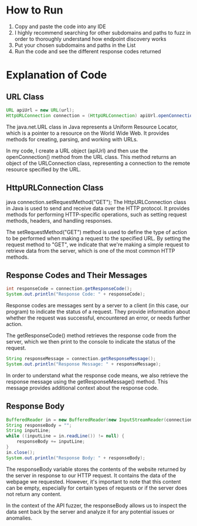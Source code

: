 # How to Run
1. Copy and paste the code into any IDE
2. I highly recommend searching for other subdomains and paths to fuzz in order to thoroughly understand how endpoint discovery works
3. Put your chosen subdomains and paths in the List
4. Run the code and see the different response codes returned

# Explanation of Code
 
## URL Class 

```java
URL apiUrl = new URL(url);
HttpURLConnection connection = (HttpURLConnection) apiUrl.openConnection();
```
The java.net.URL class in Java represents a Uniform Resource Locator, which is a pointer to a resource on the World Wide Web. It provides methods for creating, parsing, and working with URLs.

In my code, I create a URL object (apiUrl) and then use the openConnection() method from the URL class. This method returns an object of the URLConnection class, representing a connection to the remote resource specified by the URL.
## 
## HttpURLConnection Class
java
connection.setRequestMethod("GET");
The HttpURLConnection class in Java is used to send and receive data over the HTTP protocol. It provides methods for performing HTTP-specific operations, such as setting request methods, headers, and handling responses.

The setRequestMethod("GET") method is used to define the type of action to be performed when making a request to the specified URL. By setting the request method to "GET", we indicate that we're making a simple request to retrieve data from the server, which is one of the most common HTTP methods.
## 
## Response Codes and Their Messages

```java
int responseCode = connection.getResponseCode();
System.out.println("Response Code: " + responseCode);
```

Response codes are messages sent by a server to a client (in this case, our program) to indicate the status of a request. They provide information about whether the request was successful, encountered an error, or needs further action.

The getResponseCode() method retrieves the response code from the server, which we then print to the console to indicate the status of the request.

```java
String responseMessage = connection.getResponseMessage();
System.out.println("Response Message: " + responseMessage);
```

In order to understand what the response code means, we also retrieve the response message using the getResponseMessage() method. This message provides additional context about the response code.

## 
## Response Body
```java
BufferedReader in = new BufferedReader(new InputStreamReader(connection.getInputStream()));
String responseBody = "";
String inputLine;
while ((inputLine = in.readLine()) != null) {
    responseBody += inputLine;
}
in.close();
System.out.println("Response Body: " + responseBody);
```

The responseBody variable stores the contents of the website returned by the server in response to our HTTP request. It contains the data of the webpage we requested. However, it's important to note that this content can be empty, especially for certain types of requests or if the server does not return any content.

In the context of the API fuzzer, the responseBody allows us to inspect the data sent back by the server and analyze it for any potential issues or anomalies.



